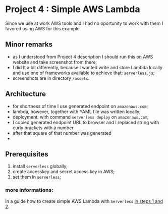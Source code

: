 # Project 4 : Simple AWS Lambda

Since we use at work AWS tools and I had no oportunity 
to work with them I favored using AWS for this example.

## Minor remarks
- as I understood from Project 4 description I should run this
  on AWS website and take screenshot from there;
- I did It a bit differently, because I wanted write and store Lambda locally and use one of frameworks available to achieve that: `serverless.js`;
- screenshots are in directory `/assets`.

## Architecture
- for shortness of time I use generated endpoint on `amazonaws.com`;
- lambda, however, together with YAML file was written locally;
- deployment: with command `serverless deploy` on `amazonaws.com`;
- I copied generated endpoint URL to browser and I replaced string with curly brackets with a number
- after that square of that number was generated
- 

## Prerequisites
1. install `serverless` globally;
2. create accesskey and secret access key in AWS;
3. set them in `serverless`;

### more informations:
In a guide how to create simple AWS Lambda with `Serverless` [in steps 1 and 2](https://appdividend.com/2019/01/12/aws-lambda-and-node-js-tutorial-getting-started-with-serverless/).
